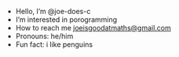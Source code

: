 -  Hello, I’m @joe-does-c
-  I’m interested in porogramming
-  How to reach me joeisgoodatmaths@gmail.com
-  Pronouns: he/him
-  Fun fact: i like penguins
